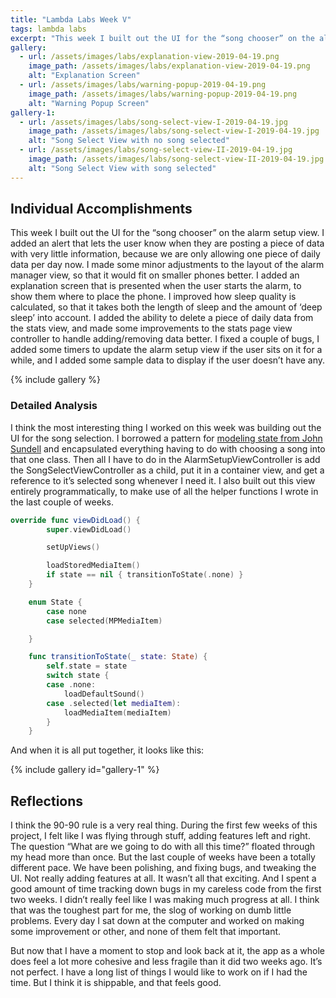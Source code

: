 ```yaml
---
title: "Lambda Labs Week V"
tags: lambda labs
excerpt: "This week I built out the UI for the “song chooser” on the alarm setup view. I added an alert that lets the user know when they are posting a piece of data with very little information, because we are only allowing one piece of daily data per day now."
gallery:
  - url: /assets/images/labs/explanation-view-2019-04-19.png
    image_path: /assets/images/labs/explanation-view-2019-04-19.png
    alt: "Explanation Screen"
  - url: /assets/images/labs/warning-popup-2019-04-19.png
    image_path: /assets/images/labs/warning-popup-2019-04-19.png
    alt: "Warning Popup Screen"
gallery-1:
  - url: /assets/images/labs/song-select-view-I-2019-04-19.jpg
    image_path: /assets/images/labs/song-select-view-I-2019-04-19.jpg
    alt: "Song Select View with no song selected"
  - url: /assets/images/labs/song-select-view-II-2019-04-19.jpg
    image_path: /assets/images/labs/song-select-view-II-2019-04-19.jpg
    alt: "Song Select View with song selected"
---
```

## Individual Accomplishments
This week I built out the UI for the “song chooser” on the alarm setup view. I added an alert that lets the user know when they are posting a piece of data with very little information, because we are only allowing one piece of daily data per day now. I made some minor adjustments to the layout of the alarm manager view, so that it would fit on smaller phones better. I added an explanation screen that is presented when the user starts the alarm, to show them where to place the phone. I improved how sleep quality is calculated, so that it takes both the length of sleep and the amount of ‘deep sleep’ into account. I added the ability to delete a piece of daily data from the stats view, and made some improvements to the stats page view controller to handle adding/removing data better. I fixed a couple of bugs, I added some timers to update the alarm setup view if the user sits on it for a while, and I added some sample data to display if the user doesn’t have any.

{% include gallery %}

### Detailed Analysis
I think the most interesting thing I worked on this week was building out the UI for the song selection. I borrowed a pattern for [modeling state from John Sundell](https://www.swiftbysundell.com/posts/modelling-state-in-swift) and encapsulated everything having to do with choosing a song into that one class. Then all I have to do in the AlarmSetupViewController is add the SongSelectViewController as a child, put it in a container view, and get a reference to it’s selected song whenever I need it. I also built out this view entirely programmatically, to make use of all the helper functions I wrote in the last couple of weeks.

```swift
override func viewDidLoad() {
        super.viewDidLoad()

        setUpViews()

        loadStoredMediaItem()
        if state == nil { transitionToState(.none) }
    }

    enum State {
        case none
        case selected(MPMediaItem)

    }

    func transitionToState(_ state: State) {
        self.state = state
        switch state {
        case .none:
            loadDefaultSound()
        case .selected(let mediaItem):
            loadMediaItem(mediaItem)
        }
    }
```

And when it is all put together, it looks like this:

{% include gallery id="gallery-1" %}

## Reflections
I think the 90-90 rule is a very real thing. During the first few weeks of this project, I felt like I was flying through stuff, adding features left and right. The question “What are we going to do with all this time?” floated through my head more than once. But the last couple of weeks have been a totally different pace. We have been polishing, and fixing bugs, and tweaking the UI. Not really adding features at all. It wasn’t all that exciting. And I spent a good amount of time tracking down bugs in my careless code from the first two weeks. I didn’t really feel like I was making much progress at all. I think that was the toughest part for me, the slog of working on dumb little problems. Every day I sat down at the computer and worked on making some improvement or other, and none of them felt that important.

But now that I have a moment to stop and look back at it, the app as a whole does feel a lot more cohesive and less fragile than it did two weeks ago. It’s not perfect. I have a long list of things I would like to work on if I had the time. But I think it is shippable, and that feels good.
